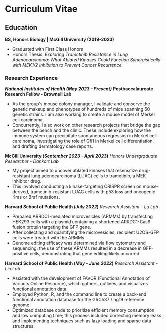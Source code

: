 # Curriculum Vitae

## Education			        		
**BS, Honors Biology | McGill University (2019-2023)**
  - Graduated with First Class Honors
  - Honors Thesis: *Exploring Trametinib Resistance in Lung Adenocarcinoma: What Ablated Kinases Could Function Synergistically with MEK1/2 Inhibition to Prevent Cancer Recurrence.*

### Research Experience
***National Institutes of Health (_May 2023 - Present_)***
**Postbaccalaureate Research Fellow - Brownell Lab**
- As the group's mouse colony manager, I validate and conserve the genetic makeup and phenotypes of hundreds of mice spanning 50 genetic strains. I am also working to create a mouse model of Merkel cell carcinoma.
- Concurrently, I also work on other research projects that bridge the gap between the bench and the clinic. These include exploring how the immune system can precipitate spontaneous regression in Merkel cell carcinoma, investigating the role of Gfi1 in Merkel cell differentiation, and drafting dermatology case reports.

**McGill University (_September 2023 - April 2023_)**
*Honors Undergraduate Researcher - Dankort Lab*
- My project aimed to uncover ablated kinases that resensitize drug-resistant lung adenocarcinoma (LUAC) cells to trametinib, a MEK inhibitor drug.
- This involved conducting a kinase-targeting CRISPR screen on mouse-derived, trametinib-resistant LUAC cells with p53 loss and oncogenic Kras or Braf mutations.

**Harvard School of Public Health (_July 2022_)**
*Research Assistant - Lu Lab*
- Prepared ARRDC1-mediated microvesicles (ARMMs) by transfecting HEK293 cells with a plasmid containing a shortened ARRDC1-Cas9 fusion protein targeting the GFP gene.
- After collecting and quantifying the microvesicles, recipient U2OS-GFP cells were treated with the ARMMs.
- Genome editing efficacy was determined via flow cytometry and sequencing; the use of these ARMMs resulted in a decrease in GFP-positive cells, demonstrating that gene editing likely occurred.

**Harvard School of Public Health (_May - June 2022_)**
*Research Assistant - Lin Lab*
- Assisted with the development of FAVOR (Functional Annotation of Variants Online Resource), which gathers, outlines, and visualizes functional annotation data.
- Employed Python, R, and the command line to create a back-end functional annotation database for the GRCh37 / hg19 reference genome.
- Optimized database code to prioritize efficient memory consumption and low computing time; this process included correcting memory leaks and implementing techniques such as lazy loading and sparse data structures.

